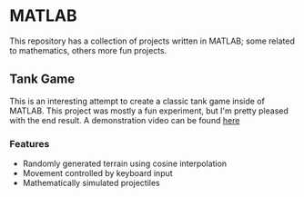 # MATLAB
This repository has a collection of projects written in MATLAB; some related to mathematics, others more fun projects.

## Tank Game
This is an interesting attempt to create a classic tank game inside of MATLAB. This project was mostly a fun experiment, but I'm pretty pleased with the end result.
A demonstration video can be found [here](https://www.youtube.com/watch?v=GoXurPPqCJM)
### Features
* Randomly generated terrain using cosine interpolation
* Movement controlled by keyboard input
* Mathematically simulated projectiles
